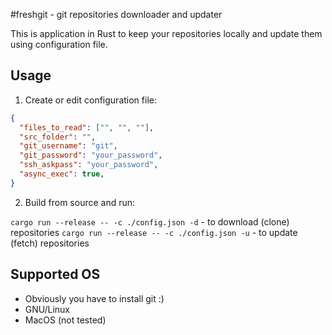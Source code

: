 #freshgit - git repositories downloader and updater

This is application in Rust to keep your repositories locally and update them
using configuration file.

## Usage

1. Create or edit configuration file:

```json
{
  "files_to_read": ["", "", ""],
  "src_folder": "",
  "git_username": "git",
  "git_password": "your_password",
  "ssh_askpass": "your_password",
  "async_exec": true,
}
```

2. Build from source and run:

`cargo run --release -- -c ./config.json -d` - to download (clone) repositories
`cargo run --release -- -c ./config.json -u` - to update (fetch) repositories

## Supported OS

- Obviously you have to install git :)
- GNU/Linux
- MacOS (not tested)


